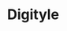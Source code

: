 ---
title: "Digityle"
role: "UX Designer"
duration: "10 weeks"
tools: "Figma"
team: "UCLA DevX    Digityle UXD Team"
year: 2023 - 2024

featured: false
layout: project

image: "assets/postimages/test.jpg"
image-alt: Test image
tags: ["ux research"]
description: Designed UI/UX and developed brand identity for Brallium's ecommerce site, highlighting sustainability and gender-neutrality, in an 8-week project with a 2-person design team.
---